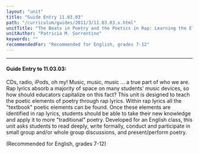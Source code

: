 ```yaml
---
layout: "unit"
title: "Guide Entry 11.03.03"
path: "/curriculum/guides/2011/3/11.03.03.x.html"
unitTitle: "The Beats in Poetry and the Poetics in Rap: Learning the Elements of Poetry through Rap Lyrics and Applying Those Learned Elements to Poetry"
unitAuthor: "Patricia M. Sorrentino"
keywords: ""
recommendedFor: "Recommended for English, grades 7-12"
---
```

<body>
<hr/>
 <h4>
  Guide Entry to 11.03.03:
 </h4>
 <p>
  CDs, radio, iPods, oh my! Music, music, music … a true part of who we are. Rap lyrics absorb a majority of space on many students' music devices, so how should educators capitalize on this fact? This unit is designed to teach the poetic elements of poetry through rap lyrics. Within rap lyrics all the "textbook" poetic elements can be found. Once these elements are identified in rap lyrics, students should be able to take their new knowledge and apply it to more "traditional" poetry. Developed for an English class, this unit asks students to read deeply, write formally, conduct and participate in small group and/or whole group discussions, and present/perform poetry.
 </p>
<p>
  (Recommended for English, grades 7-12)
 </p>


</body>